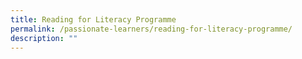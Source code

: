 ```yaml
---
title: Reading for Literacy Programme
permalink: /passionate-learners/reading-for-literacy-programme/
description: ""
---
```

